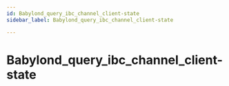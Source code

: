 ```yaml
---
id: Babylond_query_ibc_channel_client-state
sidebar_label: Babylond_query_ibc_channel_client-state

---
```


# Babylond_query_ibc_channel_client-state